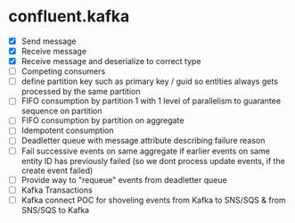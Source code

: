 # confluent.kafka

- [x] Send message
- [x] Receive message
- [x] Receive message and deserialize to correct type
- [ ] Competing consumers
- [ ] define partition key such as primary key / guid so entities always gets processed by the same partition
- [ ] FIFO consumption by partition 1 with 1 level of parallelism to guarantee sequence on partition
- [ ] FIFO consumption by partition on aggregate
- [ ] Idempotent consumption
- [ ] Deadletter queue with message attribute describing failure reason
- [ ] Fail successive events on same aggregate if earlier events on same entity ID has previously failed (so we dont process update events, if the create event failed)
- [ ] Provide way to "requeue" events from deadletter queue
- [ ] Kafka Transactions
- [ ] Kafka connect POC for shoveling events from Kafka to SNS/SQS & from SNS/SQS to Kafka
